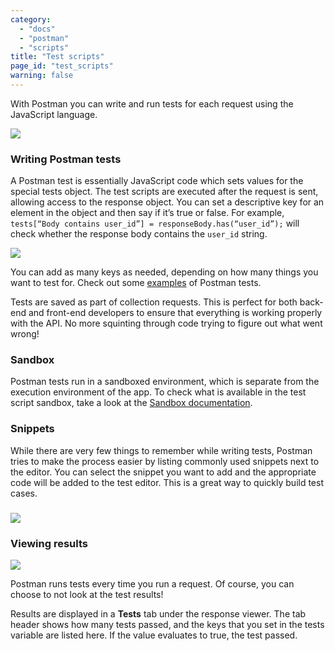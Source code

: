 ```yaml
---
category: 
  - "docs"
  - "postman"
  - "scripts"
title: "Test scripts"
page_id: "test_scripts"
warning: false
---
```



With Postman you can write and run tests for each request using the JavaScript language.

![](https://s3.amazonaws.com/postman-static-getpostman-com/postman-docs/58980408.png)

### Writing Postman tests

A Postman test is essentially JavaScript code which sets values for the special tests object. The test scripts are executed after the request is sent, allowing access to the response object. You can set a descriptive key for an element in the object and then say if it’s true or false. For example, `tests[“Body contains user_id”] = responseBody.has(“user_id”);` will check whether the response body contains the `user_id` string.

![](https://s3.amazonaws.com/postman-static-getpostman-com/postman-docs/58755171.png)

You can add as many keys as needed, depending on how many things you want to test for. Check out some [examples](/docs/postman/scripts/test_examples) of Postman tests.

Tests are saved as part of collection requests. This is perfect for both back-end and front-end developers to ensure that everything is working properly with the API. No more squinting through code trying to figure out what went wrong!

### Sandbox

Postman tests run in a sandboxed environment, which is separate from the execution environment of the app. To check what is available in the test script sandbox, take a look at the [Sandbox documentation](/docs/postman/scripts/postman_sandbox).

### Snippets

While there are very few things to remember while writing tests, Postman tries to make the process easier by listing commonly used snippets next to the editor. You can select the snippet you want to add and the appropriate code will be added to the test editor. This is a great way to quickly build test cases.

### ![](https://s3.amazonaws.com/postman-static-getpostman-com/postman-docs/58755234.png)

### Viewing results

![](https://www.getpostman.com/img/v1/docs/source/cr-6.png)

Postman runs tests every time you run a request. Of course, you can choose to not look at the test results!

Results are displayed in a **Tests** tab under the response viewer. The tab header shows how many tests passed, and the keys that you set in the tests variable are listed here. If the value evaluates to true, the test passed.

